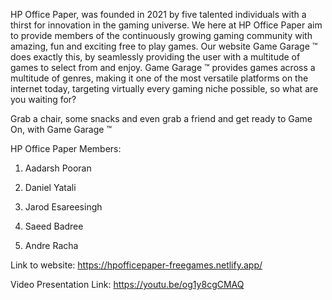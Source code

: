 HP Office Paper, was founded in 2021 by five talented individuals with a thirst for innovation in the gaming universe. We here at HP Office Paper aim to provide members of the continuously growing gaming community with amazing, fun and exciting free to play games. Our website Game Garage ™ does exactly this, by seamlessly providing the user with a multitude of games to select from and enjoy. Game Garage ™ provides games across a multitude of genres, making it one of the most versatile platforms on the internet today, targeting virtually every gaming niche possible, so what are you waiting for?

Grab a chair, some snacks and even grab a friend and get ready to Game On, with Game Garage ™

HP Office Paper Members:

1. Aadarsh Pooran

2. Daniel Yatali

3. Jarod Esareesingh

4. Saeed Badree

5. Andre Racha

Link to website: https://hpofficepaper-freegames.netlify.app/

Video Presentation Link: https://youtu.be/og1y8cgCMAQ
